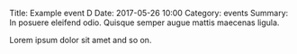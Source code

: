 Title: Example event D
Date: 2017-05-26 10:00
Category: events
Summary: In posuere eleifend odio. Quisque semper augue mattis maecenas ligula.

Lorem ipsum dolor sit amet and so on.

